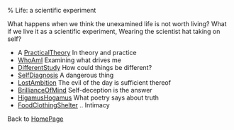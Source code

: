 % Life: a scientific experiment

What happens when we think the unexamined life is not worth living? What if we live it as a scientific experiment,
Wearing the scientist hat taking on self?

- A [PracticalTheory](PracticalTheory.html) In theory and practice
- [WhoAmI](WhoAmI.html) Examining what drives me
- [DifferentStudy](DifferentStudy.html) How could things be different?
- [SelfDiagnosis](SelfDiagnosis.html) A dangerous thing
- [LostAmbition](LostAmbition.html) The evil of the day is sufficient thereof
- [BrillianceOfMind](BrillianceOfMind.html) Self-deception is the answer
- [HigamusHogamus](HigamusHogamus.html) What poetry says about truth
- [FoodClothingShelter](FoodClothingShelter.html) .. Intimacy

Back to [HomePage](HomePage.html)
